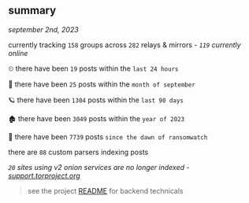 
## summary
_september 2nd, 2023_

currently tracking `158` groups across `282` relays & mirrors - _`119` currently online_

⏲ there have been `19` posts within the `last 24 hours`

🦈 there have been `25` posts within the `month of september`

🪐 there have been `1304` posts within the `last 90 days`

🏚 there have been `3049` posts within the `year of 2023`

🦕 there have been `7739` posts `since the dawn of ransomwatch`

there are `88` custom parsers indexing posts

_`20` sites using v2 onion services are no longer indexed - [support.torproject.org](https://support.torproject.org/onionservices/v2-deprecation/)_

> see the project [README](https://github.com/joshhighet/ransomwatch#ransomwatch--) for backend technicals

